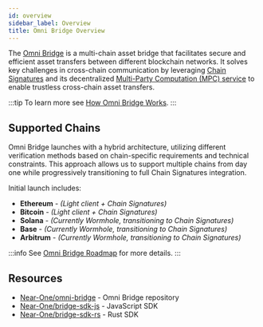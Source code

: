 ```yaml
---
id: overview
sidebar_label: Overview
title: Omni Bridge Overview
---
```


The [Omni Bridge](https://github.com/Near-One/omni-bridge) is a multi-chain asset bridge that facilitates secure and efficient asset transfers between different blockchain networks. It solves key challenges in cross-chain communication by leveraging [Chain Signatures](/chain-abstraction/chain-signatures) and its decentralized [Multi-Party Computation (MPC) service](/chain-abstraction/chain-signatures#multi-party-computation-service) to enable trustless cross-chain asset transfers. 

:::tip
To learn more see [How Omni Bridge Works](./how-it-works.md).
:::

## Supported Chains

Omni Bridge launches with a hybrid architecture, utilizing different verification methods based on chain-specific requirements and technical constraints. This approach allows us to support multiple chains from day one while progressively transitioning to full Chain Signatures integration.

Initial launch includes:

- **Ethereum** - _(Light client + Chain Signatures)_
- **Bitcoin** - _(Light client + Chain Signatures)_
- **Solana** - _(Currently Wormhole, transitioning to Chain Signatures)_
- **Base** - _(Currently Wormhole, transitioning to Chain Signatures)_
- **Arbitrum** - _(Currently Wormhole, transitioning to Chain Signatures)_

:::info
See [Omni Bridge Roadmap](./roadmap.md) for more details.
:::

## Resources

- [Near-One/omni-bridge](https://github.com/Near-One/omni-bridge) - Omni Bridge repository
- [Near-One/bridge-sdk-js](https://github.com/Near-One/bridge-sdk-js) - JavaScript SDK
- [Near-One/bridge-sdk-rs](https://github.com/Near-One/bridge-sdk-rs) - Rust SDK

